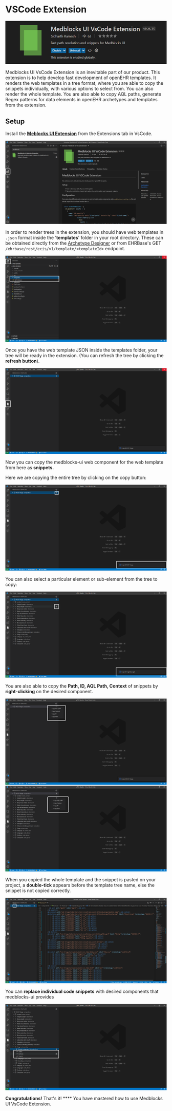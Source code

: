 # VSCode Extension

![Medblocks UI VsCode Extension](<../.gitbook/assets/Screenshot (126).png>)

Medblocks UI VsCode Extension is an inevitable part of our product. This extension is to help develop fast development of openEHR templates. It renders the web templates in a tree format, where you are able to copy the snippets individually, with various options to select from. You can also render the whole template. You are also able to copy AQL paths, generate Regex patterns for data elements in openEHR archetypes and templates from the extension.

## Setup

Install the [**Meblocks UI Extension**](https://marketplace.visualstudio.com/items?itemName=tornadoalert.medblocks-ui) from the Extensions tab in VsCode.

![Install Medblocks UI VsCode Extension from MarketPlace](<../.gitbook/assets/Vscode extension.png>)

In order to render trees in the extension, you should have web templates in `.json` format inside the '**templates**' folder in your root directory. These can be obtained directly from the [Archetype Designer](https://tools.openehr.org/designer/#/) or from EHRBase's GET `/ehrbase/rest/ecis/v1/template/<templateId>` endpoint.

![.json file inside template folder](../.gitbook/assets/TemplateFolder.png)

Once you have the web template JSON inside the templates folder, your tree will be ready in the extension. (You can refresh the tree by clicking the **refresh button**).

![Rendered Web Template in Medblocks UI Extension](<../.gitbook/assets/Vscode Display.png>)

Now you can copy the medblocks-ui  web component for the web template from here as **snippets.**&#x20;

Here we are copying the entire tree by clicking on the copy button:

![Copied the whole Template by clicking copy button](../.gitbook/assets/CopyTemplate.png)

You can also select a particular element or sub-element from the tree to copy:

![Copied the Height block inside Template by clicking the copy button](../.gitbook/assets/copyPartofTemplate.png)

You are also able to copy the **Path, ID, AQL Path, Context** of snippets by **right-clicking** on the desired component.

![Right click on the Template-tree](../.gitbook/assets/AqlTemplate.png) ![Right click on any component](../.gitbook/assets/aqlPart.png)

&#x20;When you copied the whole template and the snippet is pasted on your project, a **double-tick** appears before the template tree name, else the snippet is not copied correctly.

![How the Snippet looks when pasted in the code.](<../.gitbook/assets/Medblocks-ui demo.png>)

You can **replace individual code snippets** with desired components that medblocks-ui provides

![DV\_CODED TEXT has options for Buttons, Select and Search](../.gitbook/assets/DifferentComponents.png)

**Congratulations!**  That's it! **** You have mastered how to use Medblocks UI VsCode Extension.
